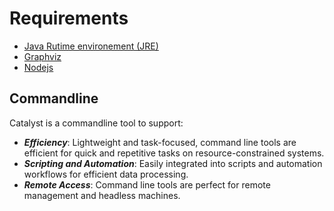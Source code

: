 # Requirements

- [Java Rutime environement (JRE)](https://openjdk.org)
- [Graphviz](https://graphviz.org)
- [Nodejs](https://nodejs.org)

## Commandline

Catalyst is a commandline tool to support:

- ***Efficiency***: Lightweight and task-focused, command line tools are efficient
  for quick and repetitive tasks on resource-constrained systems.
- ***Scripting and Automation***: Easily integrated into scripts and automation
  workflows for efficient data processing.
- ***Remote Access***: Command line tools are perfect for remote management and
  headless machines.
